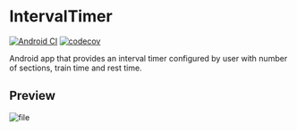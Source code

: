 # IntervalTimer

[![Android CI](https://github.com/luckvargas/IntervalTimer/actions/workflows/ci.yml/badge.svg)](https://github.com/luckvargas/IntervalTimer/actions/workflows/ci.yml)
[![codecov](https://codecov.io/gh/luckvargas/IntervalTimer/branch/main/graph/badge.svg?token=HUMMT5GOE6)](https://codecov.io/gh/luckvargas/IntervalTimer)

Android app that provides an interval timer configured by user with number of sections, train time and rest time.


## Preview 
![file](https://user-images.githubusercontent.com/3288534/215545471-094d9f81-3d1f-44fc-8442-b853f754b11a.gif)
